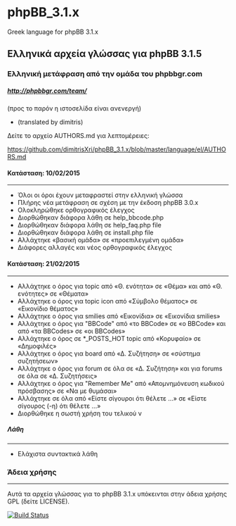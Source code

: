# phpBB_3.1.x
Greek language for phpBB 3.1.x


Ελληνικά αρχεία γλώσσας για phpBB 3.1.5
--------------------------------------

### Ελληνική μετάφραση από την ομάδα του phpbbgr.com
##### http://phpbbgr.com/team/
(προς το παρόν η ιστοσελίδα είναι ανενεργή)

 * (translated by dimitris)
 
Δείτε το αρχείο AUTHORS.md για λεπτομέρειες:

https://github.com/dimitrisXri/phpBB_3.1.x/blob/master/language/el/AUTHORS.md

#### Κατάσταση: 10/02/2015
------
* Όλοι οι όροι έχουν μεταφραστεί στην ελληνική γλώσσα
* Πλήρης νέα μετάφραση σε σχέση με την έκδοση phpBB 3.0.x
* Ολοκληρώθηκε ορθογραφικός έλεγχος
* Διορθώθηκαν διάφορα λάθη σε help_bbcode.php
* Διορθώθηκαν διάφορα λάθη σε help_faq.php file
* Διορθώθηκαν διάφορα λάθη σε install.php file
* Αλλάχτηκε «βασική ομάδα» σε «προεπιλεγμένη ομάδα»
* Διάφορες αλλαγές και νέος ορθογραφικός έλεγχος


#### Κατάσταση: 21/02/2015
------
* Αλλάχτηκε ο όρος για topic από «Θ. ενότητα» σε «Θέμα» και από «Θ. ενότητες» σε «Θέματα»
* Αλλάχτηκε ο όρος για topic icon από «Σύμβολο θέματος» σε «Εικονίδιο θέματος»
* Αλλάχτηκε ο όρος για smilies από «Εικονίδια» σε «Εικονίδια smilies»
* Αλλάχτηκε ο όρος για "BBCode" από «το BBCode» σε «ο BBCode» και από «τα BBCodes» σε «οι BBCodes»
* Αλλάχτηκε ο όρος σε *_POSTS_HOT topic από «Κορυφαίο» σε «Δημοφιλές»
* Αλλάχτηκε ο όρος για board από «Δ. Συζήτηση» σε «σύστημα συζητήσεων»
* Αλλάχτηκε ο όρος για forum σε όλα σε «Δ. Συζήτηση» και για forums σε όλα σε «Δ. Συζητήσεις»
* Αλλάχτηκε ο όρος για "Remember Me" από «Απομνημόνευση κωδικού πρόσβασης» σε «Να με θυμάσαι»
* Αλλάχτηκε σε όλα από «Είστε σίγουροι ότι θέλετε ...» σε «Είστε σίγουρος (-η) ότι θέλετε ...»
* Διορθώθηκε η σωστή χρήση του τελικού ν


##### Λάθη
----
* Ελάχιστα συντακτικά λάθη

### Άδεια χρήσης
------
Αυτά τα αρχεία γλώσσας για το phpBB 3.1.x υπόκεινται στην άδεια χρήσης GPL (δείτε LICENSE).


[![Build Status](https://travis-ci.org/dimitrisXri/phpBB_3.1.x.svg?branch=master)](https://travis-ci.org/dimitrisXri/phpBB_3.1.x)
